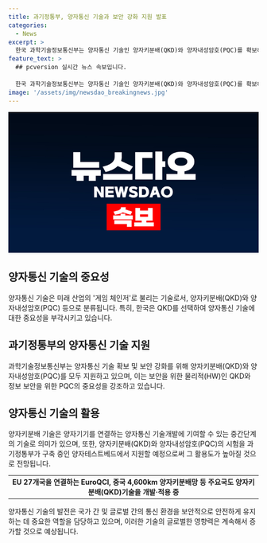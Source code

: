 ```yaml
---
title: 과기정통부, 양자통신 기술과 보안 강화 지원 발표
categories:
  - News
excerpt: >
  한국 과학기술정보통신부는 양자통신 기술인 양자키분배(QKD)와 양자내성암호(PQC)를 확보하여 보안 강화에 주력하고 있습니다. 양자키분배는 양자기기를 연결하는 중요 기술이며, 양자내성암호는 정보 유출을 막는 물리적·소프트웨어적 보안 요소가 필요한 기술입니다. 또한, 과기정통부는 국정원과의 협력을 통해 양자내성암호 전환 대책을 마련하고 있으며, 양자통신 기술의 시험을 지원하고 있습니다. EU와 중국도 양자기술을 적용 중이며, 관련 문의는 과기정통부로 연락 가능합니다.
feature_text: >
  ## pcversion 실시간 뉴스 속보입니다.

  한국 과학기술정보통신부는 양자통신 기술인 양자키분배(QKD)와 양자내성암호(PQC)를 확보하여 보안 강화에 주력하고 있습니다. 양자키분배는 양자기기를 연결하는 중요 기술이며, 양자내성암호는 정보 유출을 막는 물리적·소프트웨어적 보안 요소가 필요한 기술입니다. 또한, 과기정통부는 국정원과의 협력을 통해 양자내성암호 전환 대책을 마련하고 있으며, 양자통신 기술의 시험을 지원하고 있습니다. EU와 중국도 양자기술을 적용 중이며, 관련 문의는 과기정통부로 연락 가능합니다.
image: '/assets/img/newsdao_breakingnews.jpg'
---
```


<p><img src="/assets/img/newsdao_breakingnews.jpg" alt="pcversion 속보" /></p>

<h2 data-ke-size="size26">양자통신 기술의 중요성</h2>

<p data-ke-size="size16">양자통신 기술은 미래 산업의 '게임 체인저'로 불리는 기술로서, 양자키분배(QKD)와 양자내성암호(PQC) 등으로 분류됩니다. 특히, 한국은 QKD를 선택하여 양자통신 기술에 대한 중요성을 부각시키고 있습니다.</p>

<h2 data-ke-size="size26">과기정통부의 양자통신 기술 지원</h2>

<p data-ke-size="size16">과학기술정보통신부는 양자통신 기술 확보 및 보안 강화를 위해 양자키분배(QKD)와 양자내성암호(PQC)를 모두 지원하고 있으며, 이는 보안을 위한 물리적(HW)인 QKD와 정보 보안을 위한 PQC의 중요성을 강조하고 있습니다.</p>

<h2 data-ke-size="size26">양자통신 기술의 활용</h2>

<p data-ke-size="size16">양자키분배 기술은 양자기기를 연결하는 양자통신 기술개발에 기여할 수 있는 중간단계의 기술로 의미가 있으며, 또한, 양자키분배(QKD)와 양자내성암호(PQC)의 시험을 과기정통부가 구축 중인 양자테스트베드에서 지원할 예정으로써 그 활용도가 높아질 것으로 전망됩니다.</p>

<table>
  <tr>
    <td style="text-align: center; height: 17px;"><b>EU 27개국을 연결하는 EuroQCI, 중국 4,600km 양자키분배망 등 주요국도 양자키분배(QKD)기술을 개발·적용 중</b></td>
  </tr>
</table>

<p data-ke-size="size16">양자통신 기술의 발전은 국가 간 및 글로벌 간의 통신 환경을 보안적으로 안전하게 유지하는 데 중요한 역할을 담당하고 있으며, 이러한 기술의 글로벌한 영향력은 계속해서 증가할 것으로 예상됩니다.</p>

